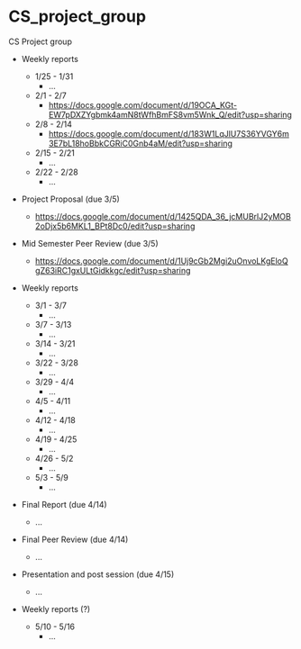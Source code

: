 # CS_project_group
CS Project group

  - Weekly reports
    - 1/25 - 1/31
      - ...
    - 2/1 - 2/7
      - https://docs.google.com/document/d/19OCA_KGt-EW7pDXZYgbmk4amN8tWfhBmFS8vm5Wnk_Q/edit?usp=sharing
    - 2/8 - 2/14
      - https://docs.google.com/document/d/183W1LqJlU7S36YVGY6m3E7bL18hoBbkCGRiC0Gnb4aM/edit?usp=sharing
    - 2/15 - 2/21
      - ...
    - 2/22 - 2/28
      - ...
      
  - Project Proposal (due 3/5)
      - https://docs.google.com/document/d/1425QDA_36_jcMUBrlJ2yMOB2oDjx5b6MKL1_BPt8Dc0/edit?usp=sharing
  
  - Mid Semester Peer Review (due 3/5)
      - https://docs.google.com/document/d/1Uj9cGb2Mgi2uOnvoLKgEloQgZ63iRC1gxULtGidkkgc/edit?usp=sharing
      
  - Weekly reports
    - 3/1 - 3/7
      - ...
    - 3/7 - 3/13
      - ...
    - 3/14 - 3/21
      - ...
    - 3/22 - 3/28
      - ...
    - 3/29 - 4/4
      - ...
    - 4/5 - 4/11
      - ...
    - 4/12 - 4/18
      - ...
    - 4/19 - 4/25
      - ...
    - 4/26 - 5/2
      - ...
    - 5/3 - 5/9
      - ...
  
  - Final Report (due 4/14)
      - ...
  
  - Final Peer Review (due 4/14)
      - ...
  
  - Presentation and post session (due 4/15)
      - ...
      
  - Weekly reports (?)
    - 5/10 - 5/16
      - ...

